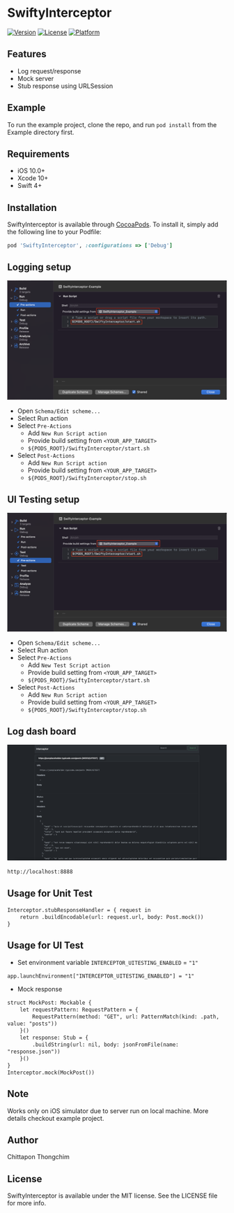 # SwiftyInterceptor

[![Version](https://img.shields.io/cocoapods/v/SwiftyInterceptor.svg?style=flat)](https://cocoapods.org/pods/SwiftyInterceptor)
[![License](https://img.shields.io/cocoapods/l/SwiftyInterceptor.svg?style=flat)](https://cocoapods.org/pods/SwiftyInterceptor)
[![Platform](https://img.shields.io/cocoapods/p/SwiftyInterceptor.svg?style=flat)](https://cocoapods.org/pods/SwiftyInterceptor)

## Features

- Log request/response
- Mock server
- Stub response using URLSession

## Example

To run the example project, clone the repo, and run `pod install` from the Example directory first.

## Requirements

- iOS 10.0+
- Xcode 10+
- Swift 4+

## Installation

SwiftyInterceptor is available through [CocoaPods](https://cocoapods.org). To install
it, simply add the following line to your Podfile:

```ruby
pod 'SwiftyInterceptor', :configurations => ['Debug']
```
## Logging setup

![](Resources/log_setup.png)

- Open `Schema/Edit scheme...`
- Select Run action
- Select `Pre-Actions`
  - Add `New Run Script action`
  - Provide build setting from `<YOUR_APP_TARGET>`
  - `${PODS_ROOT}/SwiftyInterceptor/start.sh`
- Select `Post-Actions`
  - Add `New Run Script action`
  - Provide build setting from `<YOUR_APP_TARGET>`
  - `${PODS_ROOT}/SwiftyInterceptor/stop.sh`

## UI Testing setup

![](Resources/test_setup.png)

- Open `Schema/Edit scheme...`
- Select Run action
- Select `Pre-Actions`
  - Add `New Test Script action`
  - Provide build setting from `<YOUR_APP_TARGET>`
  - `${PODS_ROOT}/SwiftyInterceptor/start.sh`
- Select `Post-Actions`
  - Add `New Run Script action`
  - Provide build setting from `<YOUR_APP_TARGET>`
  - `${PODS_ROOT}/SwiftyInterceptor/stop.sh`

## Log dash board

![](Resources/log.png)

```
http://localhost:8888
```

## Usage for Unit Test

```
Interceptor.stubResponseHandler = { request in
    return .buildEncodable(url: request.url, body: Post.mock())
}
```

## Usage for UI Test

- Set environment variable `INTERCEPTOR_UITESTING_ENABLED` = `"1"`
```
app.launchEnvironment["INTERCEPTOR_UITESTING_ENABLED"] = "1"
```
- Mock response
```
struct MockPost: Mockable {
    let requestPattern: RequestPattern = {
        RequestPattern(method: "GET", url: PatternMatch(kind: .path, value: "posts"))
    }()
    let response: Stub = {
        .buildString(url: nil, body: jsonFromFile(name: "response.json"))
    }()
}
Interceptor.mock(MockPost())
```

## Note
Works only on iOS simulator due to server run on local machine.
More details checkout example project.

## Author

Chittapon Thongchim

## License

SwiftyInterceptor is available under the MIT license. See the LICENSE file for more info.
